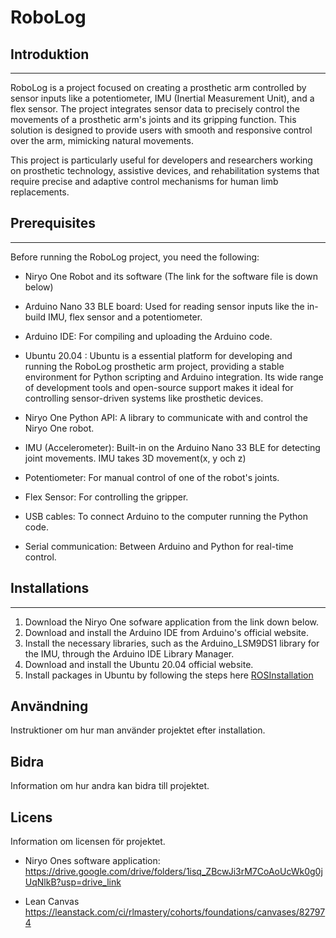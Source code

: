 # RoboLog

## Introduktion
-------------------
RoboLog is a project focused on creating a prosthetic arm controlled by sensor inputs like a potentiometer, IMU (Inertial Measurement Unit), and a flex sensor. The project integrates sensor data to precisely control the movements of a prosthetic arm's joints and its gripping function. This solution is designed to provide users with smooth and responsive control over the arm, mimicking natural movements.

This project is particularly useful for developers and researchers working on prosthetic technology, assistive devices, and rehabilitation systems that require precise and adaptive control mechanisms for human limb replacements.

## Prerequisites
------------------
Before running the RoboLog project, you need the following:

- Niryo One Robot and its software (The link for the software file is down below)

- Arduino Nano 33 BLE board: Used for reading sensor inputs like the in-build IMU, flex sensor and a potentiometer.

- Arduino IDE: For compiling and uploading the Arduino code.

- Ubuntu 20.04 : Ubuntu is a essential platform for developing and running the RoboLog prosthetic arm project, providing a stable environment for Python scripting and Arduino integration. Its wide range of development tools and open-source support makes it ideal for controlling sensor-driven systems like prosthetic devices. 

- Niryo One Python API: A library to communicate with and control the Niryo One robot.

- IMU (Accelerometer): Built-in on the Arduino Nano 33 BLE for detecting joint movements. IMU takes 3D movement(x, y och z)

- Potentiometer: For manual control of one of the robot's joints.

- Flex Sensor: For controlling the gripper.

- USB cables: To connect Arduino to the computer running the Python code.

- Serial communication: Between Arduino and Python for real-time control.

## Installations
------------------
1. Download the Niryo One sofware application from the link down below.
2. Download and install the Arduino IDE from Arduino's official website.
3. Install the necessary libraries, such as the Arduino_LSM9DS1 library for the IMU, through the Arduino IDE Library Manager.
4. Download and install the Ubuntu 20.04 official website.
5. Install packages in Ubuntu by following the steps here [ROSInstallation](ROSInstallation)


## Användning
Instruktioner om hur man använder projektet efter installation.

## Bidra
Information om hur andra kan bidra till projektet.

## Licens
Information om licensen för projektet.



-  Niryo Ones software application:
https://drive.google.com/drive/folders/1isq_ZBcwJi3rM7CoAoUcWk0g0jUqNlkB?usp=drive_link

- Lean Canvas
https://leanstack.com/ci/rlmastery/cohorts/foundations/canvases/827974
